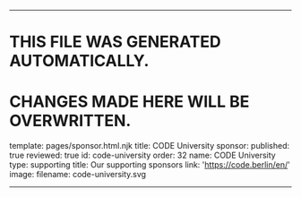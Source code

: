 ----

# THIS FILE WAS GENERATED AUTOMATICALLY.
# CHANGES MADE HERE WILL BE OVERWRITTEN.

template: pages/sponsor.html.njk
title: CODE University
sponsor:
  published: true
  reviewed: true
  id: code-university
  order: 32
  name: CODE University
  type: supporting
  title: Our supporting sponsors
  link: 'https://code.berlin/en/'
  image:
    filename: code-university.svg

----

 